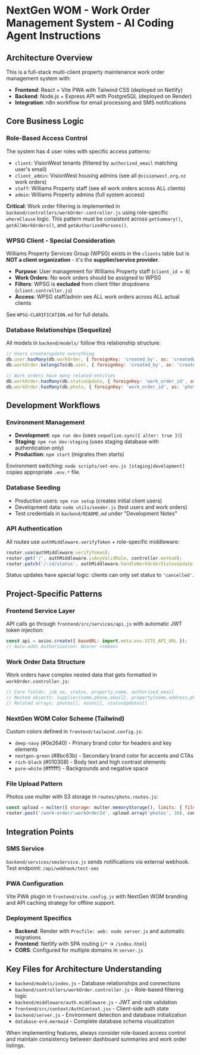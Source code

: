 # NextGen WOM - Work Order Management System - AI Coding Agent Instructions

## Architecture Overview

This is a full-stack multi-client property maintenance work order management system with:
- **Frontend**: React + Vite PWA with Tailwind CSS (deployed on Netlify)
- **Backend**: Node.js + Express API with PostgreSQL (deployed on Render)
- **Integration**: n8n workflow for email processing and SMS notifications

## Core Business Logic

### Role-Based Access Control
The system has 4 user roles with specific access patterns:
- `client`: VisionWest tenants (filtered by `authorized_email` matching user's email)
- `client_admin`: VisionWest housing admins (see all `@visionwest.org.nz` work orders)
- `staff`: Williams Property staff (see all work orders across ALL clients)
- `admin`: Williams Property admins (full system access)

**Critical**: Work order filtering is implemented in `backend/controllers/workOrder.controller.js` using role-specific `whereClause` logic. This pattern must be consistent across `getSummary()`, `getAllWorkOrders()`, and `getAuthorizedPersons()`.

### WPSG Client - Special Consideration
Williams Property Services Group (WPSG) exists in the `clients` table but is **NOT a client organization** - it's the **supplier/service provider**.

- **Purpose**: User management for Williams Property staff (`client_id = 8`)
- **Work Orders**: No work orders should be assigned to WPSG
- **Filters**: WPSG is **excluded** from client filter dropdowns (`client.controller.js`)
- **Access**: WPSG staff/admin see ALL work orders across ALL actual clients

See `WPSG-CLARIFICATION.md` for full details.

### Database Relationships (Sequelize)
All models in `backend/models/` follow this relationship structure:
```javascript
// Users create/update everything
db.user.hasMany(db.workOrder, { foreignKey: 'created_by', as: 'createdWorkOrders' });
db.workOrder.belongsTo(db.user, { foreignKey: 'created_by', as: 'creator' });

// Work orders have many related entities
db.workOrder.hasMany(db.statusUpdate, { foreignKey: 'work_order_id', as: 'statusUpdates' });
db.workOrder.hasMany(db.photo, { foreignKey: 'work_order_id', as: 'photos' });
```

## Development Workflows

### Environment Management
- **Development**: `npm run dev` (uses `sequelize.sync({ alter: true })`)
- **Staging**: `npm run dev:staging` (uses staging database with authentication only)
- **Production**: `npm start` (migrates then starts)

Environment switching: `node scripts/set-env.js [staging|development]` copies appropriate `.env.*` file.

### Database Seeding
- Production users: `npm run setup` (creates initial client users)
- Development data: `node utils/seeder.js` (test users and work orders)
- Test credentials in `backend/README.md` under "Development Notes"

### API Authentication
All routes use `authMiddleware.verifyToken` + role-specific middleware:
```javascript
router.use(authMiddleware.verifyToken);
router.get('/', authMiddleware.isAnyValidRole, controller.method);
router.patch('/:id/status', authMiddleware.handleWorkOrderStatusUpdate, controller.updateStatus);
```

Status updates have special logic: clients can only set status to `'cancelled'`.

## Project-Specific Patterns

### Frontend Service Layer
API calls go through `frontend/src/services/api.js` with automatic JWT token injection:
```javascript
const api = axios.create({ baseURL: import.meta.env.VITE_API_URL });
// Auto-adds Authorization: Bearer <token>
```

### Work Order Data Structure
Work orders have complex nested data that gets formatted in `workOrder.controller.js`:
```javascript
// Core fields: job_no, status, property_name, authorized_email
// Nested objects: supplier{name,phone,email}, property{name,address,phone}
// Related arrays: photos[], notes[], statusUpdates[]
```

### NextGen WOM Color Scheme (Tailwind)
Custom colors defined in `frontend/tailwind.config.js`:
- `deep-navy` (#0e2640) - Primary brand color for headers and key elements
- `nextgen-green` (#8bc63b) - Secondary brand color for accents and CTAs
- `rich-black` (#010308) - Body text and high contrast elements
- `pure-white` (#ffffff) - Backgrounds and negative space

### File Upload Pattern
Photos use multer with S3 storage in `routes/photo.routes.js`:
```javascript
const upload = multer({ storage: multer.memoryStorage(), limits: { fileSize: 10MB } });
router.post('/work-order/:workOrderId', upload.array('photos', 10), controller.uploadPhotos);
```

## Integration Points

### SMS Service
`backend/services/smsService.js` sends notifications via external webhook. Test endpoint: `/api/webhook/test-sms`

### PWA Configuration
Vite PWA plugin in `frontend/vite.config.js` with NextGen WOM branding and API caching strategy for offline support.

### Deployment Specifics
- **Backend**: Render with `Procfile: web: node server.js` and automatic migrations
- **Frontend**: Netlify with SPA routing (`/*` → `/index.html`)
- **CORS**: Configured for multiple domains in `server.js`

## Key Files for Architecture Understanding

- `backend/models/index.js` - Database relationships and connections
- `backend/controllers/workOrder.controller.js` - Role-based filtering logic
- `backend/middleware/auth.middleware.js` - JWT and role validation
- `frontend/src/context/AuthContext.jsx` - Client-side auth state
- `backend/server.js` - Environment detection and database initialization
- `database-erd.mermaid` - Complete database schema visualization

When implementing features, always consider role-based access control and maintain consistency between dashboard summaries and work order listings.

